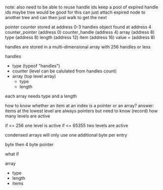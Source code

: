 

note: also need to be able to reuse handle ids
keep a pool of expired handle ids
	maybe tree would be good for this
	can just attach expired node to another tree
	and can then just walk to get the next

pointer counter stored at address 0-3
handles object found at address 4
	counter_pointer (address 0)
	counter_handle (address 4)
	array (address 8)
		type (address 8)
		length (address 12)
		item (address 16) value = (address 8)


handles are stored in a multi-dimensional array
with 256 handles or less

handles
- type (typeof "handles")
- counter (level can be calulated from handles count)
- array (top level array)
	- type
	- length

each array needs type and a length

how to know whether an item at an index is a pointer or an array?
answer: items at the lowest level are always pointers
but need to know (record) how many levels are active

if <= 256 one level is active
if <= 65355 two levels are active

condensed arrays will only use one additional byte per entry

byte then 4 byte pointer

what if 

array
- type
- length
- items